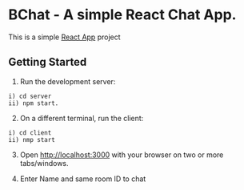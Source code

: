 # BChat - A simple React Chat App.
This is a simple [React App](https://reactjs.org/) project 

## Getting Started

1) Run the development server: 

```
i) cd server
ii) npm start.
```


2) On a different terminal, run the client:

```
i) cd client
ii) nmp start
```

3) Open [http://localhost:3000](http://localhost:3000) with your browser on two or more tabs/windows.

4) Enter Name and same room ID to chat




